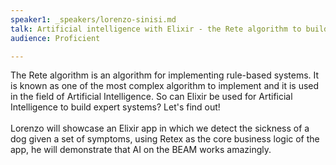 ```yaml
---
speaker1: _speakers/lorenzo-sinisi.md
talk: Artificial intelligence with Elixir - the Rete algorithm to build expert systems
audience: Proficient

---
```

<p>The Rete algorithm is an algorithm for implementing rule-based systems. It is known as one of the most complex algorithm to implement and it is used in the field of Artificial Intelligence. So can Elixir be used for Artificial Intelligence to build expert systems? Let's find out! <br /><br /> Lorenzo will showcase an Elixir app in which we detect the sickness of a dog given a set of symptoms, using Retex as the core business logic of the app, he will demonstrate that AI on the BEAM works amazingly.</p>